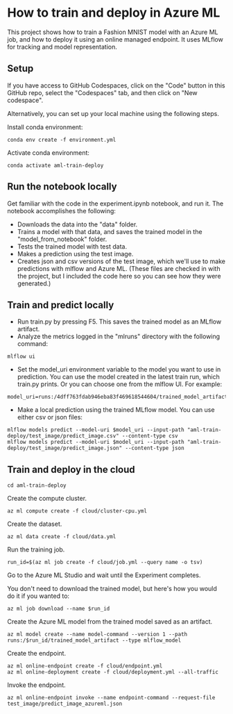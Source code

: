 # How to train and deploy in Azure ML

This project shows how to train a Fashion MNIST model with an Azure ML job, and how to deploy it using an online managed endpoint. It uses MLflow for tracking and model representation.


## Setup

If you have access to GitHub Codespaces, click on the "Code" button in this GitHub repo, select the "Codespaces" tab, and then click on "New codespace".

Alternatively, you can set up your local machine using the following steps.

Install conda environment:

```
conda env create -f environment.yml
```

Activate conda environment:

```
conda activate aml-train-deploy
```


## Run the notebook locally

Get familiar with the code in the experiment.ipynb notebook, and run it. The notebook accomplishes the following:
* Downloads the data into the "data" folder.
* Trains a model with that data, and saves the trained model in the "model_from_notebook" folder.
* Tests the trained model with test data.
* Makes a prediction using the test image.
* Creates json and csv versions of the test image, which we'll use to make predictions with mlflow and Azure ML. (These files are checked in with the project, but I included the code here so you can see how they were generated.)
 

## Train and predict locally

* Run train.py by pressing F5. This saves the trained model as an MLflow artifact.
* Analyze the metrics logged in the "mlruns" directory with the following command:

```
mlflow ui
```

* Set the model_uri environment variable to the model you want to use in prediction. You can use the model created in the latest train run, which train.py prints. Or you can choose one from the mlflow UI. For example:

```
model_uri=runs:/4dff763fdab946eba83f469618544604/trained_model_artifact
```

* Make a local prediction using the trained MLflow model. You can use either csv or json files:

```
mlflow models predict --model-uri $model_uri --input-path "aml-train-deploy/test_image/predict_image.csv" --content-type csv
mlflow models predict --model-uri $model_uri --input-path "aml-train-deploy/test_image/predict_image.json" --content-type json
```


## Train and deploy in the cloud

```
cd aml-train-deploy
```

Create the compute cluster.

```
az ml compute create -f cloud/cluster-cpu.yml 
```

Create the dataset.

```
az ml data create -f cloud/data.yml 
```

Run the training job.

```
run_id=$(az ml job create -f cloud/job.yml --query name -o tsv)
```

Go to the Azure ML Studio and wait until the Experiment completes.

You don't need to download the trained model, but here's how you would do it if you wanted to:

```
az ml job download --name $run_id
```

Create the Azure ML model from the trained model saved as an artifact.

```
az ml model create --name model-command --version 1 --path runs:/$run_id/trained_model_artifact --type mlflow_model
```

Create the endpoint.

```
az ml online-endpoint create -f cloud/endpoint.yml
az ml online-deployment create -f cloud/deployment.yml --all-traffic
```

Invoke the endpoint.

```
az ml online-endpoint invoke --name endpoint-command --request-file test_image/predict_image_azureml.json
```
